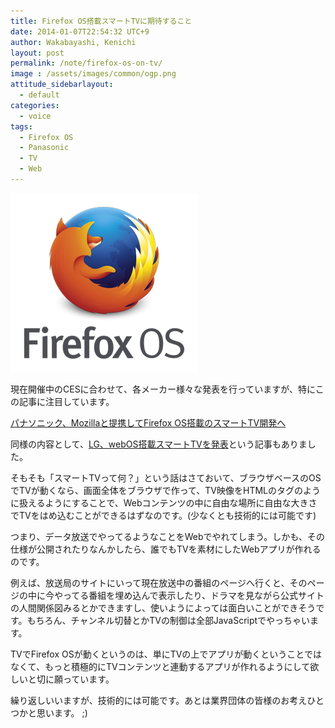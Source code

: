 ```yaml
---
title: Firefox OS搭載スマートTVに期待すること
date: 2014-01-07T22:54:32 UTC+9
author: Wakabayashi, Kenichi
layout: post
permalink: /note/firefox-os-on-tv/
image : /assets/images/common/ogp.png
attitude_sidebarlayout:
  - default
categories:
  - voice
tags:
  - Firefox OS
  - Panasonic
  - TV
  - Web
---
```

![Firefox OS](/assets/images/2014/01/firefoxos.png)


現在開催中のCESに合わせて、各メーカー様々な発表を行っていますが、特にこの記事に注目しています。

[パナソニック、Mozillaと提携してFirefox OS搭載のスマートTV開発へ](http://jp.techcrunch.com/2014/01/07/20140106panasonic-ffos-tvs/)

同様の内容として、[LG、webOS搭載スマートTVを発表](http://www.itmedia.co.jp/news/articles/1401/06/news048.html)という記事もありました。

そもそも「スマートTVって何？」という話はさておいて、ブラウザベースのOSでTVが動くなら、画面全体をブラウザで作って、TV映像をHTMLの<img>タグのように扱えるようにすることで、Webコンテンツの中に自由な場所に自由な大きさでTVをはめ込むことができるはずなのです。(少なくとも技術的には可能です)

つまり、データ放送でやってるようなことをWebでやれてしまう。しかも、その仕様が公開されたりなんかしたら、誰でもTVを素材にしたWebアプリが作れるのです。

例えば、放送局のサイトにいって現在放送中の番組のページへ行くと、そのページの中に今やってる番組を埋め込んで表示したり、ドラマを見ながら公式サイトの人間関係図みるとかできますし、使いようによっては面白いことができそうです。もちろん、チャンネル切替とかTVの制御は全部JavaScriptでやっちゃいます。

TVでFirefox OSが動くというのは、単にTVの上でアプリが動くということではなくて、もっと積極的にTVコンテンツと連動するアプリが作れるようにして欲しいと切に願っています。

繰り返しいいますが、技術的には可能です。あとは業界団体の皆様のお考えひとつかと思います。 ;)